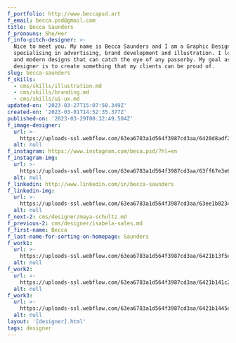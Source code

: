 ```yaml
---
f_portfolio: http://www.beccapsd.art
f_email: becca.psd@gmail.com
title: Becca Saunders
f_pronouns: She/Her
f_info-pitch-designer: >-
  Nice to meet you. My name is Becca Saunders and I am a Graphic Designer
  specialising in advertising, brand development and illustration. I love bright
  and modern designs that can catch the eye of any passerby. My goal as a
  designer is to create something that my clients can be proud of.
slug: becca-saunders
f_skills:
  - cms/skills/illustration.md
  - cms/skills/branding.md
  - cms/skills/ui-ux.md
updated-on: '2023-03-27T15:07:50.349Z'
created-on: '2023-03-01T14:52:35.377Z'
published-on: '2023-03-29T00:32:49.504Z'
f_image-designer:
  url: >-
    https://uploads-ssl.webflow.com/63ea6783a1d564f3987cd3aa/6420d8adf2602a10fff57423_saunders-becca-2.jpg
  alt: null
f_instagram: https://www.instagram.com/beca.psd/?hl=en
f_instagram-img:
  url: >-
    https://uploads-ssl.webflow.com/63ea6783a1d564f3987cd3aa/63ff67e3e6a8a34fd0d96f39_insta%20(1).svg
  alt: null
f_linkedin: http://www.linkedin.com/in/becca-saunders
f_linkedin-img:
  url: >-
    https://uploads-ssl.webflow.com/63ea6783a1d564f3987cd3aa/63ee1b823465de8414c4146a_linked-in-icon.svg
  alt: null
f_next-2: cms/designer/maya-schultz.md
f_previous-2: cms/designer/isabela-sales.md
f_first-name: Becca
f_last-name-for-sorting-on-homepage: Saunders
f_work1:
  url: >-
    https://uploads-ssl.webflow.com/63ea6783a1d564f3987cd3aa/6421b13f5e78ed3bdd9372b3_saunders-becca-1.jpg
  alt: null
f_work2:
  url: >-
    https://uploads-ssl.webflow.com/63ea6783a1d564f3987cd3aa/6421b141c288e84ad26d6403_saunders-becca-2.jpg
  alt: null
f_work3:
  url: >-
    https://uploads-ssl.webflow.com/63ea6783a1d564f3987cd3aa/6421b1445e78ed115a937319_saunders-becca-3.jpg
  alt: null
layout: '[designer].html'
tags: designer
---
```



